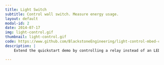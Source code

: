 ```yaml
---
title: Light Switch
subtitle: Control wall switch. Measure energy usage.
layout: default
modal-id: 2
date: 2014-07-17
img: light-control.gif
thumbnail: light-control.gif
code: https://www.github.com/BlackstoneEngineering/light-control-mbed-client
description: |
    Extend the quickstart demo by controlling a relay instead of an LED. Add sensor that reports energy used by light switch in near real time! 

---
```

